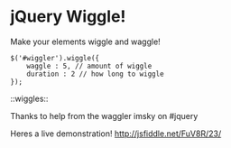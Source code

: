 jQuery Wiggle!
==============
Make your elements wiggle and waggle!

    $('#wiggler').wiggle({
        waggle : 5, // amount of wiggle
        duration : 2 // how long to wiggle
    });

::wiggles::

Thanks to help from the waggler imsky on #jquery

Heres a live demonstration! http://jsfiddle.net/FuV8R/23/